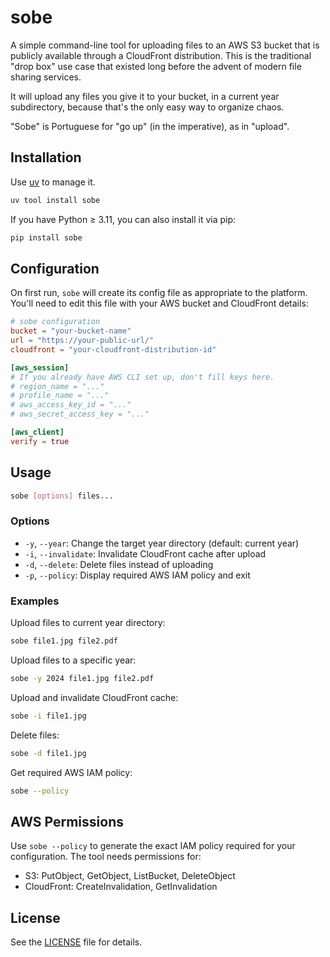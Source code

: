 # sobe

A simple command-line tool for uploading files to an AWS S3 bucket that is publicly available through a CloudFront distribution. This is the traditional "drop box" use case that existed long before the advent of modern file sharing services.

It will upload any files you give it to your bucket, in a current year subdirectory, because that's the only easy way to organize chaos.

"Sobe" is Portuguese for "go up" (in the imperative), as in "upload".

## Installation

Use [uv](https://docs.astral.sh/uv/) to manage it.

```bash
uv tool install sobe
```

If you have Python ≥ 3.11, you can also install it via pip:

```bash
pip install sobe
```

## Configuration

On first run, `sobe` will create its config file as appropriate to the platform. You'll need to edit this file with your AWS bucket and CloudFront details:

```toml
# sobe configuration
bucket = "your-bucket-name"
url = "https://your-public-url/"
cloudfront = "your-cloudfront-distribution-id"

[aws_session]
# If you already have AWS CLI set up, don't fill keys here.
# region_name = "..."
# profile_name = "..."
# aws_access_key_id = "..."
# aws_secret_access_key = "..."

[aws_client]
verify = true
```

## Usage

```bash
sobe [options] files...
```

### Options

- `-y`, `--year`: Change the target year directory (default: current year)
- `-i`, `--invalidate`: Invalidate CloudFront cache after upload
- `-d`, `--delete`: Delete files instead of uploading
- `-p`, `--policy`: Display required AWS IAM policy and exit

### Examples

Upload files to current year directory:
```bash
sobe file1.jpg file2.pdf
```

Upload files to a specific year:
```bash
sobe -y 2024 file1.jpg file2.pdf
```

Upload and invalidate CloudFront cache:
```bash
sobe -i file1.jpg
```

Delete files:
```bash
sobe -d file1.jpg
```

Get required AWS IAM policy:
```bash
sobe --policy
```

## AWS Permissions

Use `sobe --policy` to generate the exact IAM policy required for your configuration. The tool needs permissions for:
- S3: PutObject, GetObject, ListBucket, DeleteObject
- CloudFront: CreateInvalidation, GetInvalidation

## License

See the [LICENSE](LICENSE) file for details.
